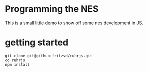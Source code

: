 # Programming the NES

This is a small little demo to show off some nes development in JS.

# getting started
```
git clone git@github:fritzvd/ruhrjs.git
cd ruhrjs
npm install
```
